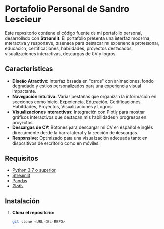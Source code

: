 # Portafolio Personal de Sandro Lescieur

Este repositorio contiene el código fuente de mi portafolio personal, desarrollado con **Streamlit**. El portafolio presenta una interfaz moderna, interactiva y responsive, diseñada para destacar mi experiencia profesional, educación, certificaciones, habilidades, proyectos destacados, visualizaciones interactivas, descargas de CV y logros.

## Características

- **Diseño Atractivo:** Interfaz basada en "cards" con animaciones, fondo degradado y estilos personalizados para una experiencia visual impactante.
- **Navegación Intuitiva:** Varias pestañas que organizan la información en secciones como Inicio, Experiencia, Educación, Certificaciones, Habilidades, Proyectos, Visualizaciones y Logros.
- **Visualizaciones Interactivas:** Integración con Plotly para mostrar gráficos interactivos que destacan mis habilidades y progresos en proyectos.
- **Descargas de CV:** Botones para descargar mi CV en español e inglés directamente desde la barra lateral y la sección de descargas.
- **Responsive:** Optimizado para una visualización adecuada tanto en dispositivos de escritorio como en móviles.

## Requisitos

- [Python 3.7 o superior](https://www.python.org/)
- [Streamlit](https://streamlit.io/)
- [Pandas](https://pandas.pydata.org/)
- [Plotly](https://plotly.com/python/)

## Instalación

1. **Clona el repositorio:**

   ```bash
   git clone <URL-DEL-REPO>